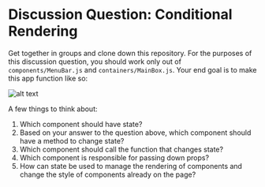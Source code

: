 # Discussion Question: Conditional Rendering

Get together in groups and clone down this repository. For the purposes of this
discussion question, you should work only out of `components/MenuBar.js` and
`containers/MainBox.js`. Your end goal is to make this app function like so:

![alt text][example]

[example]: https://media.giphy.com/media/3oFzmbfBOqAmBzA7AY/giphy.gif "final"

A few things to think about:

1. Which component should have state?
2. Based on your answer to the question above, which component should have a
   method to change state?
3. Which component should call the function that changes state?
4. Which component is responsible for passing down props?
5. How can state be used to manage the rendering of components and change the
   style of components already on the page?

